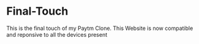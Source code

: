 # Final-Touch
This is the final touch of my Paytm Clone. This Website is now compatible and reponsive to all the devices present
